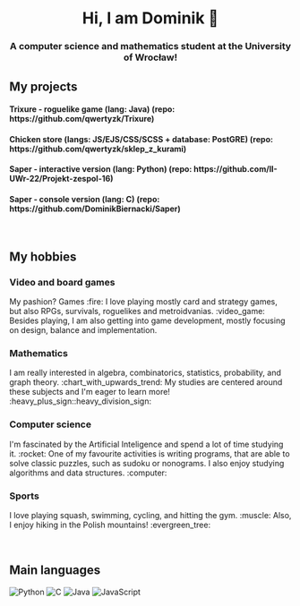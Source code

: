 <h1 align="center">Hi, I am Dominik 👋</h1>
<h3 align="center">A computer science and mathematics student at the University of Wrocław!</h3>

<h2>My projects</h2>
<p>
  <h4>Trixure - roguelike game (lang: Java) (repo: https://github.com/qwertyzk/Trixure)</h4>
  <h4>Chicken store (langs: JS/EJS/CSS/SCSS + database: PostGRE) (repo: https://github.com/qwertyzk/sklep_z_kurami)</h4>
  <h4>Saper - interactive version (lang: Python) (repo: https://github.com/II-UWr-22/Projekt-zespol-16)</h4>
  <h4>Saper - console version (lang: C) (repo: https://github.com/DominikBiernacki/Saper)</h4>

</p>

<br>

<h2>My hobbies</h2>
<h3>Video and board games</h3>
<p>
	My pashion? Games :fire: I love playing mostly card and strategy games, but also RPGs, survivals, roguelikes and metroidvanias. :video_game: Besides playing, I am also getting into game development, mostly focusing on design, balance and implementation. 
<p>
<h3>Mathematics</h3>
<p>
	I am really interested in algebra, combinatorics, statistics, probability, and graph theory. :chart_with_upwards_trend: My studies are centered around these subjects and I'm eager to learn more! :heavy_plus_sign::heavy_division_sign:
<p>
<h3>Computer science</h3>
<p>
	I'm fascinated by the Artificial Inteligence and spend a lot of time studying it. :rocket: One of my favourite activities is writing programs, that are able to solve classic puzzles, such as sudoku or nonograms. I also enjoy studying algorithms and data structures. :computer:
<p>
<h3>Sports</h3>
<p>
	I love playing squash, swimming, cycling, and hitting the gym. :muscle: Also, I enjoy hiking in the Polish mountains! :evergreen_tree:
<p>
	
<br>

<h2>Main languages</h2>

<p>
  <img src="https://img.shields.io/badge/python-3670A0?style=for-the-badge&logo=python&logoColor=ffdd54" alt="Python">
  <img src="https://img.shields.io/badge/C-A8B9CC?style=for-the-badge&logo=c&logoColor=white" alt="C">
  <img src="https://img.shields.io/badge/-Java-DD0700?style=for-the-badge&logo=Java&logoColor=white" alt="Java">
  <img src="https://img.shields.io/badge/-JavaScript-F0DB4F?style=for-the-badge&logo=JavaScript&logoColor=white" alt="JavaScript">
</p>
